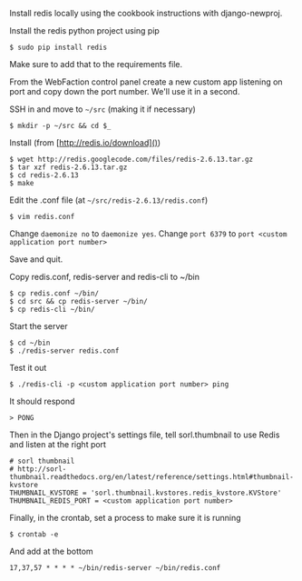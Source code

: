 Install redis locally using the cookbook instructions with django-newproj.

Install the redis python project using pip

    $ sudo pip install redis

Make sure to add that to the requirements file.

From the WebFaction control panel create a new custom app listening on port and copy down the port number. We'll use it in a second.

SSH in and move to `~/src` (making it if necessary)

    $ mkdir -p ~/src && cd $_

Install (from [http://redis.io/download]())

    $ wget http://redis.googlecode.com/files/redis-2.6.13.tar.gz
    $ tar xzf redis-2.6.13.tar.gz
    $ cd redis-2.6.13
    $ make

Edit the .conf file (at `~/src/redis-2.6.13/redis.conf`)

    $ vim redis.conf

Change `daemonize no` to `daemonize yes`.
Change `port 6379` to `port <custom application port number>`

Save and quit.

Copy redis.conf, redis-server and redis-cli to ~/bin

    $ cp redis.conf ~/bin/
    $ cd src && cp redis-server ~/bin/
    $ cp redis-cli ~/bin/

Start the server

    $ cd ~/bin
    $ ./redis-server redis.conf

Test it out

    $ ./redis-cli -p <custom application port number> ping

It should respond    

    > PONG

Then in the Django project's settings file, tell sorl.thumbnail to use Redis and listen at the right port

    # sorl thumbnail
    # http://sorl-thumbnail.readthedocs.org/en/latest/reference/settings.html#thumbnail-kvstore
    THUMBNAIL_KVSTORE = 'sorl.thumbnail.kvstores.redis_kvstore.KVStore'
    THUMBNAIL_REDIS_PORT = <custom application port number>

Finally, in the crontab, set a process to make sure it is running

    $ crontab -e

And add at the bottom

    17,37,57 * * * * ~/bin/redis-server ~/bin/redis.conf

